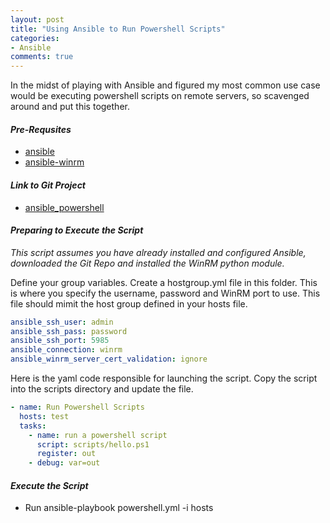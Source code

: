 ```yaml
---
layout: post
title: "Using Ansible to Run Powershell Scripts"
categories:
- Ansible
comments: true
---
```

In the midst of playing with Ansible and figured my most common use case would be executing powershell scripts on remote servers, so scavenged around and put this together.

#### ***Pre-Requsites***
- [ansible](http://docs.ansible.com/ansible/intro_installation.html)
- [ansible-winrm](http://github.com/diyan/pywinrm/archive/master.zip#egg=pywinrm)

#### ***Link to Git Project***
- [ansible_powershell](https://github.com/dstamen/Ansible/tree/master/ansible_powershell)

#### ***Preparing to Execute the Script***

*This script assumes you have already installed and configured Ansible, downloaded the Git Repo and installed the WinRM python module.*

Define your group variables. Create a hostgroup.yml file in this folder. This is where you specify the username, password and WinRM port to use. This file should mimit the host group defined in your hosts file.

```yaml
ansible_ssh_user: admin
ansible_ssh_pass: password
ansible_ssh_port: 5985
ansible_connection: winrm
ansible_winrm_server_cert_validation: ignore
```

Here is the yaml code responsible for launching the script. Copy the script into the scripts directory and update the file.

```yaml
- name: Run Powershell Scripts
  hosts: test
  tasks:
    - name: run a powershell script
      script: scripts/hello.ps1
      register: out
    - debug: var=out
```

#### ***Execute the Script***
- Run ansible-playbook powershell.yml -i hosts
